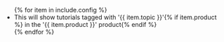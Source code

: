 <ul>
  {% for item in include.config %}
    <li>
      This will show tutorials tagged with '{{ item.topic }}'{% if item.product %} in the '{{ item.product }}' product{% endif %}
    </li>
  {% endfor %}
</ul>
